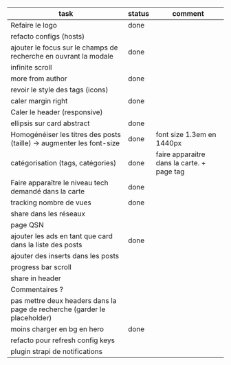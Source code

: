 

task                                                                      | status | comment
--------------------------------------------------------------------------|--------|-------------------------------------------
Refaire le logo                                                           | done   |
refacto configs (hosts)                                                   |        |
ajouter le focus sur le champs de recherche en ouvrant la modale          | done   |
infinite scroll                                                           |        |
more from author                                                          | done   |
revoir le style des tags (icons)                                          |        |
caler margin right                                                        | done   |
Caler le header (responsive)                                              |        |
ellipsis sur card abstract                                                | done   |
Homogénéiser les titres des posts (taille) -> augmenter les font-size     | done   | font size 1.3em en 1440px
catégorisation (tags, catégories)                                         | done   | faire apparaitre dans la carte. + page tag
Faire apparaître le niveau tech demandé dans la carte                     | done   |
tracking nombre de vues                                                   | done   |
share dans les réseaux                                                    |        |
page QSN                                                                  |        |
ajouter les ads en tant que card dans la liste des posts                  | done   |
ajouter des inserts dans les posts                                        |        |
progress bar scroll                                                       |        |
share in header                                                           |        |
Commentaires ?                                                            |        |
pas mettre deux headers dans la page de recherche (garder le placeholder) |        |
moins charger en bg en hero                                               | done   |
refacto pour refresh config keys                                          |        |
plugin strapi de notifications                                            |        |